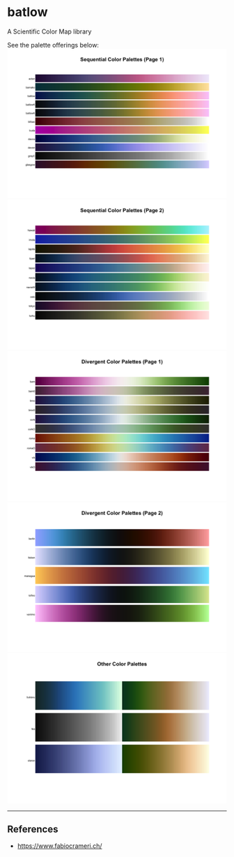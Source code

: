 # batlow
 A Scientific Color Map library

See the palette offerings below:
![Sequential color palettes, page 1](docs/sequential-page-1.png)
![Sequential color palettes, page 2](docs/sequential-page-2.png)
![Divergent color palettes, white center](docs/divergent-white.png)
![Divergent color palettes, black center](docs/divergent-black.png)
![Terrain color palettes](docs/terrain-palettes.png)


---
## References
- https://www.fabiocrameri.ch/
